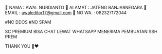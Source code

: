 🔰 NAMA    : AWAL NURDIANTO
🔰 ALAMAT  : JATENG BANJARNEGARA
🔰 EMAIL   : awaleditor17@gmail.com
🔰 NO WA.  : 082327172044

#NO DDOS
#NO SPAM

SC PREMIUM BISA CHAT LEWAT WHATSAPP
MENERIMA PEMBUATAN SSH PREM




THANK YOU 🎀❤️
